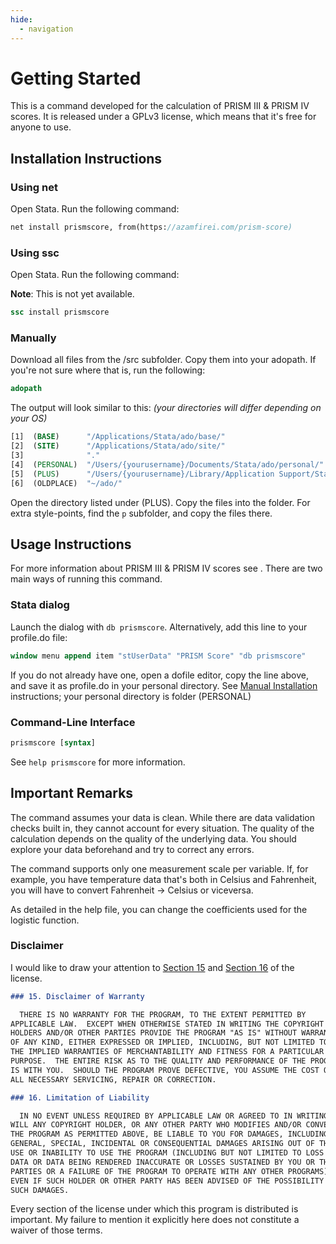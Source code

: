 ```yaml
---
hide:
  - navigation
---
```

# Getting Started

This is a command developed for the calculation of PRISM III & PRISM IV scores. It is released under a GPLv3 license, which means that it's free for anyone to use.

## Installation Instructions

### Using net

Open Stata. Run the following command:

```stata
net install prismscore, from(https://azamfirei.com/prism-score)
```

### Using ssc

Open Stata. Run the following command:

**Note**: This is not yet available.

```stata
ssc install prismscore
```

### Manually

Download all files from the /src subfolder. Copy them into your adopath. If you're not sure where that is, run the following:

```stata
adopath
```

The output will look similar to this: *(your directories will differ depending on your OS)*

```stata
[1]  (BASE)      "/Applications/Stata/ado/base/"
[2]  (SITE)      "/Applications/Stata/ado/site/"
[3]              "."
[4]  (PERSONAL)  "/Users/{yourusername}/Documents/Stata/ado/personal/"
[5]  (PLUS)      "/Users/{yourusername}/Library/Application Support/Stata/ado/plus/"
[6]  (OLDPLACE)  "~/ado/"
```

Open the directory listed under (PLUS). Copy the files into the folder. For extra style-points, find the `p` subfolder, and copy the files there.

## Usage Instructions

For more information about PRISM III & PRISM IV scores see . There are two main ways of running this command.

### Stata dialog

Launch the dialog with `db prismscore`. Alternatively, add this line to your profile.do file:

```stata
window menu append item "stUserData" "PRISM Score" "db prismscore"
```

If you do not already have one, open a dofile editor, copy the line above, and save it as profile.do in your personal directory.
See [Manual Installation](#manually) instructions; your personal directory is folder (PERSONAL)

### Command-Line Interface

```stata
prismscore [syntax]
```

See `help prismscore` for more information.

## Important Remarks

The command assumes your data is clean. While there are data validation checks built in, they cannot account for every situation. The quality of the calculation depends on the quality of the underlying data. You should explore your data beforehand and try to correct any errors.

The command supports only one measurement scale per variable. If, for example, you have temperature data that's both in Celsius and Fahrenheit, you will have to convert Fahrenheit -> Celsius or viceversa.

As detailed in the help file, you can change the coefficients used for the logistic function.

### Disclaimer

I would like to draw your attention to [Section 15](about/license.md#15-disclaimer-of-warranty) and [Section 16](about/license.md#16-limitation-of-liability) of the license.

```markdown
### 15. Disclaimer of Warranty

  THERE IS NO WARRANTY FOR THE PROGRAM, TO THE EXTENT PERMITTED BY
APPLICABLE LAW.  EXCEPT WHEN OTHERWISE STATED IN WRITING THE COPYRIGHT
HOLDERS AND/OR OTHER PARTIES PROVIDE THE PROGRAM "AS IS" WITHOUT WARRANTY
OF ANY KIND, EITHER EXPRESSED OR IMPLIED, INCLUDING, BUT NOT LIMITED TO,
THE IMPLIED WARRANTIES OF MERCHANTABILITY AND FITNESS FOR A PARTICULAR
PURPOSE.  THE ENTIRE RISK AS TO THE QUALITY AND PERFORMANCE OF THE PROGRAM
IS WITH YOU.  SHOULD THE PROGRAM PROVE DEFECTIVE, YOU ASSUME THE COST OF
ALL NECESSARY SERVICING, REPAIR OR CORRECTION.

### 16. Limitation of Liability

  IN NO EVENT UNLESS REQUIRED BY APPLICABLE LAW OR AGREED TO IN WRITING
WILL ANY COPYRIGHT HOLDER, OR ANY OTHER PARTY WHO MODIFIES AND/OR CONVEYS
THE PROGRAM AS PERMITTED ABOVE, BE LIABLE TO YOU FOR DAMAGES, INCLUDING ANY
GENERAL, SPECIAL, INCIDENTAL OR CONSEQUENTIAL DAMAGES ARISING OUT OF THE
USE OR INABILITY TO USE THE PROGRAM (INCLUDING BUT NOT LIMITED TO LOSS OF
DATA OR DATA BEING RENDERED INACCURATE OR LOSSES SUSTAINED BY YOU OR THIRD
PARTIES OR A FAILURE OF THE PROGRAM TO OPERATE WITH ANY OTHER PROGRAMS),
EVEN IF SUCH HOLDER OR OTHER PARTY HAS BEEN ADVISED OF THE POSSIBILITY OF
SUCH DAMAGES.
```

Every section of the license under which this program is distributed is important. My failure to mention it explicitly here does not constitute a waiver of those terms.
